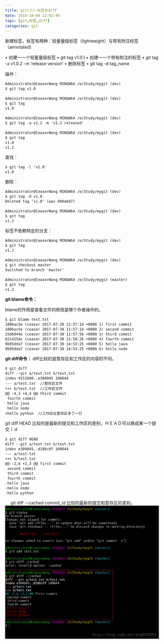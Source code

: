 ```yaml
---
title: git(六)-标签与diff
date: 2018-10-04 12:02:49
tags: [git,标签,diff]
categories: git
---
```


新建标签，标签有两种：轻量量级标签（lightweight）与带有附注标签
（annotated）
<!-- more -->
• 创建⼀一个轻量量级标签
• git tag v1.0.1
• 创建⼀一个带有附注的标签
• git tag -a v1.0.2 -m ‘release version’
• 删除标签
• git tag -d tag_name

操作：

```
Administrator@CeaserWang MINGW64 /e/Study/mygit (dev)
$ git tag v1.0

Administrator@CeaserWang MINGW64 /e/Study/mygit (dev)
$ git tag
v1.0

Administrator@CeaserWang MINGW64 /e/Study/mygit (dev)
$ git tag -a v1.2 -m 'v1.2 released'

Administrator@CeaserWang MINGW64 /e/Study/mygit (dev)
$ git tag
v1.0
v1.2
```

查找：

```
$ git tag -l 'v1.0'
v1.0

```
删除：

```
Administrator@CeaserWang MINGW64 /e/Study/mygit (dev)
$ git tag -d v1.0
Deleted tag 'v1.0' (was 080a6d7)

Administrator@CeaserWang MINGW64 /e/Study/mygit (dev)
$ git tag
v1.2

```
标签不依赖特定的分支：

```
Administrator@CeaserWang MINGW64 /e/Study/mygit (dev)
$ git tag
v1.2

Administrator@CeaserWang MINGW64 /e/Study/mygit (dev)
$ git checkout master
Switched to branch 'master'

Administrator@CeaserWang MINGW64 /e/Study/mygit (master)
$ git tag
v1.2

```

**git blame命令：**

blame的作用是查看文件的修改是哪个作者操作的。

```
$ git blame test.txt
1806ac5e (ceaser 2017-07-30 11:57:14 +0800 1) first commit
1806ac5e (ceaser 2017-07-30 11:57:14 +0800 2) second commit
25db944e (ceaser 2017-07-30 11:57:56 +0800 3) third commit
821425dc (ceaser 2017-07-30 11:58:26 +0800 4) fourth commit
9b95dda7 (ceaser 2017-07-30 14:53:25 +0800 5) hello java
9b95dda7 (ceaser 2017-07-30 14:53:25 +0800 6) hello node
```

**git  diff命令：**
diff比较的是暂存区和工作区的内容的不同。
```
$ git diff
diff --git a/test.txt b/test.txt
index 4151b86..e304045 100644
--- a/test.txt  //暂存区文件
+++ b/test.txt  //工作区文件
@@ -4,3 +4,4 @@ third commit
 fourth commit
 hello java
 hello node
+hello python  //工作区比暂存区多了一行
```
git diff HEAD 比较的是最新的提交和工作区的差别，ＨＥＡＤ可以换成某一个提交ｉｄ

```
$ git diff HEAD
diff --git a/test.txt b/test.txt
index e304045..d18bc0f 100644
--- a/test.txt
+++ b/test.txt
@@ -2,6 +2,3 @@ first commit
 second commit
 third commit
 fourth commit
-hello java
-hello node
-hello python

```
　
git diff  --cached commit_id 比较的最新的提交和暂存区的差别。
![这里写图片描述](2018/10/04/git-六-标签与diff/20170730170532741.png)
